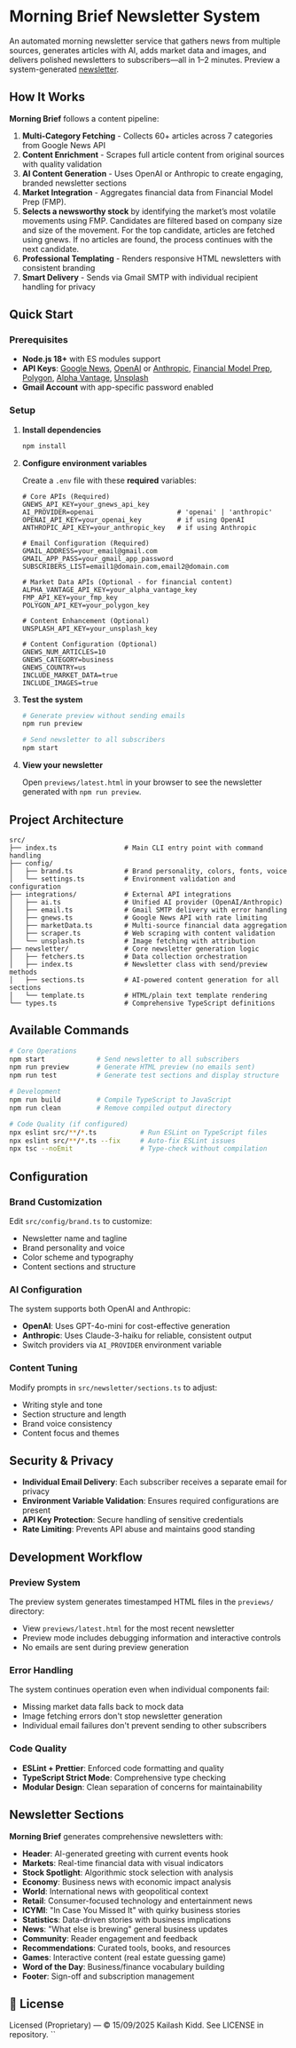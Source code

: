 # Morning Brief Newsletter System

An automated morning newsletter service that gathers news from multiple sources, generates articles with AI, adds market data and images, and delivers polished newsletters to subscribers—all in 1–2 minutes. Preview a system-generated [newsletter](https://morning-brief-66541p5d1-kailashs-projects-1ccb175a.vercel.app/example/newsletter-categorized-preview-2025-09-09T08-27-08).

## How It Works

**Morning Brief** follows a content pipeline:

1. **Multi-Category Fetching** - Collects 60+ articles across 7 categories from Google News API
2. **Content Enrichment** - Scrapes full article content from original sources with quality validation
3. **AI Content Generation** - Uses OpenAI or Anthropic to create engaging, branded newsletter sections
4. **Market Integration** - Aggregates financial data from Financial Model Prep (FMP).
5. **Selects a newsworthy stock** by identifying the market’s most volatile movements using FMP. Candidates are filtered based on company size and size of the movement. For the top candidate, articles are fetched using gnews. If no articles are found, the process continues with the next candidate.
6. **Professional Templating** - Renders responsive HTML newsletters with consistent branding
7. **Smart Delivery** - Sends via Gmail SMTP with individual recipient handling for privacy

## Quick Start

### Prerequisites
- **Node.js 18+** with ES modules support
- **API Keys**: [Google News](https://gnews.io/), [OpenAI](https://openai.com/api/) or [Anthropic](https://www.anthropic.com/api), [Financial Model Prep](https://site.financialmodelingprep.com/developer/docs), [Polygon](https://polygon.io/), [Alpha Vantage](https://www.alphavantage.co/), [Unsplash](https://unsplash.com/developers)
- **Gmail Account** with app-specific password enabled

### Setup

1. **Install dependencies**
   ```bash
   npm install
   ```

2. **Configure environment variables**

   Create a `.env` file with these **required** variables:
   ```env
   # Core APIs (Required)
   GNEWS_API_KEY=your_gnews_api_key
   AI_PROVIDER=openai                     # 'openai' | 'anthropic'
   OPENAI_API_KEY=your_openai_key         # if using OpenAI
   ANTHROPIC_API_KEY=your_anthropic_key   # if using Anthropic

   # Email Configuration (Required)
   GMAIL_ADDRESS=your_email@gmail.com
   GMAIL_APP_PASS=your_gmail_app_password
   SUBSCRIBERS_LIST=email1@domain.com,email2@domain.com

   # Market Data APIs (Optional - for financial content)
   ALPHA_VANTAGE_API_KEY=your_alpha_vantage_key
   FMP_API_KEY=your_fmp_key
   POLYGON_API_KEY=your_polygon_key

   # Content Enhancement (Optional)
   UNSPLASH_API_KEY=your_unsplash_key

   # Content Configuration (Optional)
   GNEWS_NUM_ARTICLES=10
   GNEWS_CATEGORY=business
   GNEWS_COUNTRY=us
   INCLUDE_MARKET_DATA=true
   INCLUDE_IMAGES=true
   ```

3. **Test the system**
   ```bash
   # Generate preview without sending emails
   npm run preview

   # Send newsletter to all subscribers
   npm start
   ```

4. **View your newsletter**

   Open `previews/latest.html` in your browser to see the newsletter generated with ```npm run preview```.

## Project Architecture

```
src/
├── index.ts                 # Main CLI entry point with command handling
├── config/
│   ├── brand.ts             # Brand personality, colors, fonts, voice
│   └── settings.ts          # Environment validation and configuration
├── integrations/            # External API integrations
│   ├── ai.ts                # Unified AI provider (OpenAI/Anthropic)
│   ├── email.ts             # Gmail SMTP delivery with error handling
│   ├── gnews.ts             # Google News API with rate limiting
│   ├── marketData.ts        # Multi-source financial data aggregation
│   ├── scraper.ts           # Web scraping with content validation
│   └── unsplash.ts          # Image fetching with attribution
├── newsletter/              # Core newsletter generation logic
│   ├── fetchers.ts          # Data collection orchestration
│   ├── index.ts             # Newsletter class with send/preview methods
│   ├── sections.ts          # AI-powered content generation for all sections
│   └── template.ts          # HTML/plain text template rendering
└── types.ts                 # Comprehensive TypeScript definitions
```

## Available Commands

```bash
# Core Operations
npm start             # Send newsletter to all subscribers
npm run preview       # Generate HTML preview (no emails sent)
npm run test          # Generate test sections and display structure

# Development
npm run build         # Compile TypeScript to JavaScript
npm run clean         # Remove compiled output directory

# Code Quality (if configured)
npx eslint src/**/*.ts           # Run ESLint on TypeScript files
npx eslint src/**/*.ts --fix     # Auto-fix ESLint issues
npx tsc --noEmit                 # Type-check without compilation
```

## Configuration

### **Brand Customization**
Edit `src/config/brand.ts` to customize:
- Newsletter name and tagline
- Brand personality and voice
- Color scheme and typography
- Content sections and structure

### **AI Configuration**
The system supports both OpenAI and Anthropic:
- **OpenAI**: Uses GPT-4o-mini for cost-effective generation
- **Anthropic**: Uses Claude-3-haiku for reliable, consistent output
- Switch providers via `AI_PROVIDER` environment variable

### **Content Tuning**
Modify prompts in `src/newsletter/sections.ts` to adjust:
- Writing style and tone
- Section structure and length
- Brand voice consistency
- Content focus and themes

## Security & Privacy

- **Individual Email Delivery**: Each subscriber receives a separate email for privacy
- **Environment Variable Validation**: Ensures required configurations are present
- **API Key Protection**: Secure handling of sensitive credentials
- **Rate Limiting**: Prevents API abuse and maintains good standing

## Development Workflow

### **Preview System**
The preview system generates timestamped HTML files in the `previews/` directory:
- View `previews/latest.html` for the most recent newsletter
- Preview mode includes debugging information and interactive controls
- No emails are sent during preview generation

### **Error Handling**
The system continues operation even when individual components fail:
- Missing market data falls back to mock data
- Image fetching errors don't stop newsletter generation
- Individual email failures don't prevent sending to other subscribers

### **Code Quality**
- **ESLint + Prettier**: Enforced code formatting and quality
- **TypeScript Strict Mode**: Comprehensive type checking
- **Modular Design**: Clean separation of concerns for maintainability

## Newsletter Sections

**Morning Brief** generates comprehensive newsletters with:

- **Header**: AI-generated greeting with current events hook
- **Markets**: Real-time financial data with visual indicators
- **Stock Spotlight**: Algorithmic stock selection with analysis
- **Economy**: Business news with economic impact analysis
- **World**: International news with geopolitical context
- **Retail**: Consumer-focused technology and entertainment news
- **ICYMI**: "In Case You Missed It" with quirky business stories
- **Statistics**: Data-driven stories with business implications
- **News**: "What else is brewing" general business updates
- **Community**: Reader engagement and feedback
- **Recommendations**: Curated tools, books, and resources
- **Games**: Interactive content (real estate guessing game)
- **Word of the Day**: Business/finance vocabulary building
- **Footer**: Sign-off and subscription management

## 📄 License

Licensed (Proprietary) — © 15/09/2025 Kailash Kidd. See LICENSE in repository.
``
